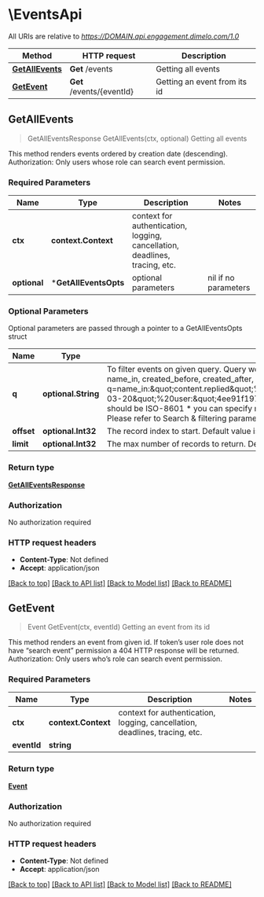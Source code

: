 # \EventsApi

All URIs are relative to *https://DOMAIN.api.engagement.dimelo.com/1.0*

Method | HTTP request | Description
------------- | ------------- | -------------
[**GetAllEvents**](EventsApi.md#GetAllEvents) | **Get** /events | Getting all events
[**GetEvent**](EventsApi.md#GetEvent) | **Get** /events/{eventId} | Getting an event from its id



## GetAllEvents

> GetAllEventsResponse GetAllEvents(ctx, optional)
Getting all events

This method renders events ordered by creation date (descending).  Authorization​: Only users whose role can search event permission.

### Required Parameters


Name | Type | Description  | Notes
------------- | ------------- | ------------- | -------------
**ctx** | **context.Context** | context for authentication, logging, cancellation, deadlines, tracing, etc.
 **optional** | ***GetAllEventsOpts** | optional parameters | nil if no parameters

### Optional Parameters

Optional parameters are passed through a pointer to a GetAllEventsOpts struct


Name | Type | Description  | Notes
------------- | ------------- | ------------- | -------------
 **q** | **optional.String**| To filter events on given query. Query works exactly like threads query but only have those keywords: content, content_thread, name_in, created_before, created_after, user. Order can be created_at.desc (default) or created_at.asc. e.g. q&#x3D;name_in:\&quot;content.replied\&quot;%20content_thread:\&quot;7f946431b6eebffafae642cc\&quot;%20created_after:\&quot;2014-03-20\&quot;%20user:\&quot;4ee91f197aa58d01b500000f\&quot;%20order:\&quot;created_at.asc\&quot; * DateTime parameters should be ISO-8601 * you can specify multiple value for a given keyword: q&#x3D;name_in:’content.replied’&amp;name_in:’content.ignored’ Please refer to ​Search &amp; filtering parameters​ for more details. | 
 **offset** | **optional.Int32**| The record index to start. Default value is 0. | 
 **limit** | **optional.Int32**| The max number of records to return. Default value is 30, max value is 150. | 

### Return type

[**GetAllEventsResponse**](GetAllEventsResponse.md)

### Authorization

No authorization required

### HTTP request headers

- **Content-Type**: Not defined
- **Accept**: application/json

[[Back to top]](#) [[Back to API list]](../README.md#documentation-for-api-endpoints)
[[Back to Model list]](../README.md#documentation-for-models)
[[Back to README]](../README.md)


## GetEvent

> Event GetEvent(ctx, eventId)
Getting an event from its id

This method renders an event from given id. If token’s user role does not have “search event” permission a 404 HTTP response will be returned.  Authorization​: Only users who’s role can search event permission.

### Required Parameters


Name | Type | Description  | Notes
------------- | ------------- | ------------- | -------------
**ctx** | **context.Context** | context for authentication, logging, cancellation, deadlines, tracing, etc.
**eventId** | **string**|  | 

### Return type

[**Event**](Event.md)

### Authorization

No authorization required

### HTTP request headers

- **Content-Type**: Not defined
- **Accept**: application/json

[[Back to top]](#) [[Back to API list]](../README.md#documentation-for-api-endpoints)
[[Back to Model list]](../README.md#documentation-for-models)
[[Back to README]](../README.md)

